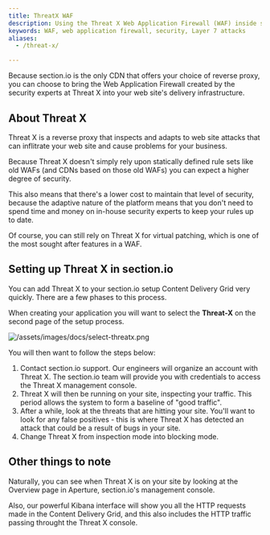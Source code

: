 ```yaml
---
title: ThreatX WAF
description: Using the Threat X Web Application Firewall (WAF) inside section.io.
keywords: WAF, web application firewall, security, Layer 7 attacks
aliases:
  - /threat-x/

---
```


Because section.io is the only CDN that offers your choice of reverse proxy, you can choose to bring the Web Application Firewall created by the security experts at Threat X into your web site's delivery infrastructure.

## About Threat X

Threat X is a reverse proxy that inspects and adapts to web site attacks that can inflitrate your web site and cause problems for your business.

Because Threat X doesn't simply rely upon statically defined rule sets like old WAFs (and CDNs based on those old WAFs) you can expect a higher degree of security.

This also means that there's a lower cost to maintain that level of security, because the adaptive nature of the platform means that you don't need to spend time and money on in-house security experts to keep your rules up to date.

Of course, you can still rely on Threat X for virtual patching, which is one of the most sought after features in a WAF.

## Setting up Threat X in section.io

You can add Threat X to your section.io setup Content Delivery Grid very quickly. There are a few phases to this process.

When creating your application you will want to select the **Threat-X** on the second page of the setup process.

![/assets/images/docs/select-threatx.png](/assets/images/docs/select-threatx.png)

You will then want to follow the steps below:

1. Contact section.io support. Our engineers will organize an account with Threat X. The section.io team will provide you with credentials to access the Threat X management console.
1. Threat X will then be running on your site, inspecting your traffic. This period allows the system to form a baseline of "good traffic".
1. After a while, look at the threats that are hitting your site. You'll want to look for any false positives - this is where Threat X has detected an attack that could be a result of bugs in your site.
1. Change Threat X from inspection mode into blocking mode.

## Other things to note

Naturally, you can see when Threat X is on your site by looking at the Overview page in Aperture, section.io's management console.

Also, our powerful Kibana interface will show you all the HTTP requests made in the Content Delivery Grid, and this also includes the HTTP traffic passing throught the Threat X console.

